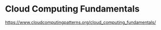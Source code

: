 # Cloud Computing Fundamentals

https://www.cloudcomputingpatterns.org/cloud_computing_fundamentals/
